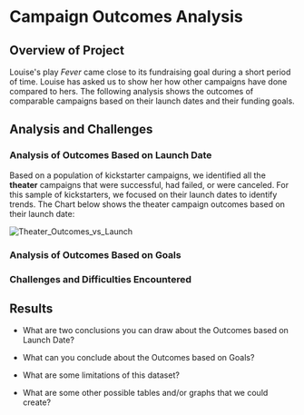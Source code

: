 # **Campaign Outcomes Analysis**

## Overview of Project

Louise's play *Fever* came close to its fundraising goal during a short period of time. Louise has asked us to show her how other campaigns have done compared to hers. 
The following analysis shows the outcomes of comparable campaigns based on their launch dates and their funding goals.

## Analysis and Challenges

### Analysis of Outcomes Based on Launch Date

Based on a population of kickstarter campaigns, we identified all the **theater** campaigns that were successful, had failed, or were canceled. For this sample of kickstarters, we focused on their launch dates to identify trends. The Chart below shows the theater campaign outcomes based on their launch date: 

![Theater_Outcomes_vs_Launch](https://user-images.githubusercontent.com/74662680/101284997-f179df80-37b0-11eb-9300-e6a6ee985498.png)

### Analysis of Outcomes Based on Goals

### Challenges and Difficulties Encountered



## Results

- What are two conclusions you can draw about the Outcomes based on Launch Date?

- What can you conclude about the Outcomes based on Goals?

- What are some limitations of this dataset?

- What are some other possible tables and/or graphs that we could create?
